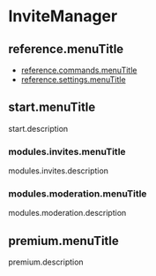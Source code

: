 # InviteManager

## reference.menuTitle

- [reference.commands.menuTitle](/el/reference.url/reference.commands.url.md)
- [reference.settings.menuTitle](/el/reference.url/reference.settings.url.md)

## start.menuTitle

start.description

### modules.invites.menuTitle

modules.invites.description

### modules.moderation.menuTitle

modules.moderation.description

## premium.menuTitle

premium.description
